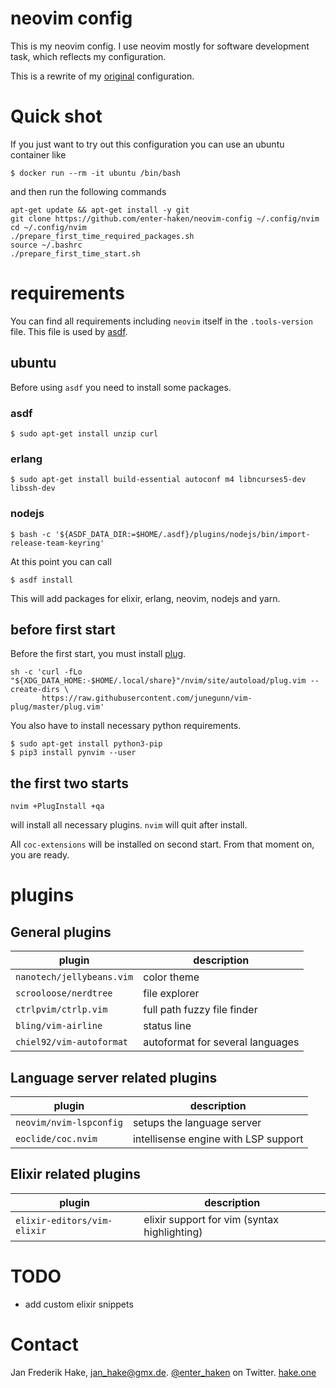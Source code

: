 # neovim config

This is my neovim config.
I use neovim mostly for software development task, which reflects my configuration.

This is a rewrite of my [original][1] configuration.

# Quick shot

If you just want to try out this configuration you can use an ubuntu container like

```
$ docker run --rm -it ubuntu /bin/bash
```

and then run the following commands

```
apt-get update && apt-get install -y git
git clone https://github.com/enter-haken/neovim-config ~/.config/nvim
cd ~/.config/nvim
./prepare_first_time_required_packages.sh
source ~/.bashrc
./prepare_first_time_start.sh
```

# requirements

You can find all requirements including `neovim` itself in the `.tools-version` file.
This file is used by [asdf][2].

## ubuntu

Before using `asdf` you need to install some packages.

### asdf

```
$ sudo apt-get install unzip curl
```

### erlang

```
$ sudo apt-get install build-essential autoconf m4 libncurses5-dev libssh-dev
```

### nodejs

```
$ bash -c '${ASDF_DATA_DIR:=$HOME/.asdf}/plugins/nodejs/bin/import-release-team-keyring'
```

At this point you can call

```
$ asdf install
``` 

This will add packages for elixir, erlang, neovim, nodejs and yarn.

## before first start

Before the first start, you must install [plug][3].

```
sh -c 'curl -fLo "${XDG_DATA_HOME:-$HOME/.local/share}"/nvim/site/autoload/plug.vim --create-dirs \
       https://raw.githubusercontent.com/junegunn/vim-plug/master/plug.vim'
```

You also have to install necessary python requirements.

```
$ sudo apt-get install python3-pip
$ pip3 install pynvim --user
```

## the first two starts

```
nvim +PlugInstall +qa
```

will install all necessary plugins.
`nvim` will quit after install.

All `coc-extensions` will be installed on second start.
From that moment on, you are ready.

# plugins

## General plugins 

| plugin                    | description                        |
| ------------------------- | ---------------------------------- |
| `nanotech/jellybeans.vim` | color theme                        |
| `scrooloose/nerdtree`     | file explorer                      |
| `ctrlpvim/ctrlp.vim`      | full path fuzzy file finder        |
| `bling/vim-airline`       | status line                        |
| `chiel92/vim-autoformat`  | autoformat for several languages   |

## Language server related plugins

| plugin                    | description                          |
| ------------------------- | ------------------------------------ |
| `neovim/nvim-lspconfig`   | setups the language server           |
| `eoclide/coc.nvim`        | intellisense engine with LSP support |

## Elixir related plugins

| plugin                      | description                                  | 
| --------------------------- | -------------------------------------------- | 
| `elixir-editors/vim-elixir` | elixir support for vim (syntax highlighting) |

# TODO 

* add custom elixir snippets

# Contact

Jan Frederik Hake, <jan_hake@gmx.de>. [@enter_haken](https://twitter.com/enter_haken) on Twitter. [hake.one](https://hake.one)

[1]: https://github.com/enter-haken/dotfiles/blob/master/conf/vimrc
[2]: https://github.com/asdf-vm/asdf
[3]: https://github.com/junegunn/vim-plug


